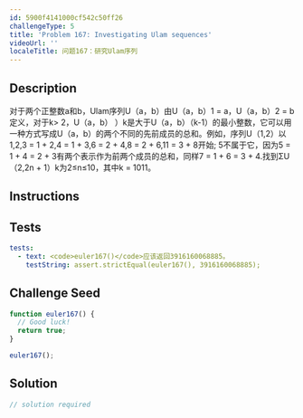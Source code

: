```yaml
---
id: 5900f4141000cf542c50ff26
challengeType: 5
title: 'Problem 167: Investigating Ulam sequences'
videoUrl: ''
localeTitle: 问题167：研究Ulam序列
---
```


## Description
<section id="description">对于两个正整数a和b，Ulam序列U（a，b）由U（a，b）1 = a，U（a，b）2 = b定义，对于k&gt; 2，U（a，b） ）k是大于U（a，b）（k-1）的最小整数，它可以用一种方式写成U（a，b）的两个不同的先前成员的总和。例如，序列U（1,2）以1,2,3 = 1 + 2,4 = 1 + 3,6 = 2 + 4,8 = 2 + 6,11 = 3 + 8开始; 5不属于它，因为5 = 1 + 4 = 2 + 3有两个表示作为前两个成员的总和，同样7 = 1 + 6 = 3 + 4.找到ΣU（2,2n + 1）k为2≤n≤10，其中k = 1011。 </section>

## Instructions
<section id="instructions">
</section>

## Tests
<section id='tests'>

```yml
tests:
  - text: <code>euler167()</code>应该返回3916160068885。
    testString: assert.strictEqual(euler167(), 3916160068885);

```

</section>

## Challenge Seed
<section id='challengeSeed'>

<div id='js-seed'>

```js
function euler167() {
  // Good luck!
  return true;
}

euler167();

```

</div>



</section>

## Solution
<section id='solution'>

```js
// solution required
```
</section>
